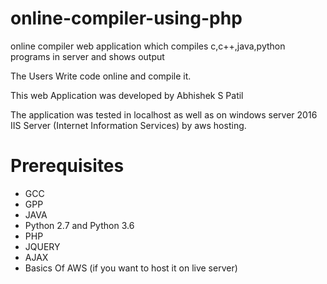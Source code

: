 # online-compiler-using-php
online compiler web application which compiles c,c++,java,python programs in server and shows output

The Users Write code online and compile it.

This web Application was developed by Abhishek S Patil

The application was tested in localhost as well as on windows server 2016 IIS Server (Internet Information Services) by aws hosting.

# Prerequisites
   * GCC
   * GPP
   * JAVA
   * Python 2.7 and Python 3.6
   * PHP
   * JQUERY 
   * AJAX
   * Basics Of AWS (if you want to host it on live server)
    
